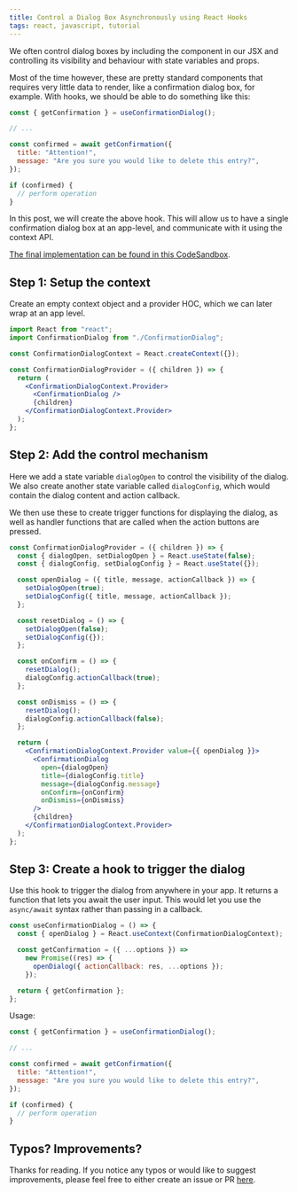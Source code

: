 ```yaml
---
title: Control a Dialog Box Asynchronously using React Hooks
tags: react, javascript, tutorial
---
```


We often control dialog boxes by including the component in our JSX and controlling its visibility and behaviour with state variables and props.

Most of the time however, these are pretty standard components that requires very little data to render, like a confirmation dialog box, for example. With hooks, we should be able to do something like this:

```jsx
const { getConfirmation } = useConfirmationDialog();

// ...

const confirmed = await getConfirmation({
  title: "Attention!",
  message: "Are you sure you would like to delete this entry?",
});

if (confirmed) {
  // perform operation
}
```

In this post, we will create the above hook. This will allow us to have a single confirmation dialog box at an app-level, and communicate with it using the context API.

[The final implementation can be found in this CodeSandbox](https://githubbox.com/metamodal/blob/master/control-a-dialog-box-asynchronously-using-react-hooks/example/final).

## Step 1: Setup the context

Create an empty context object and a provider HOC, which we can later wrap at an app level.

```jsx
import React from "react";
import ConfirmationDialog from "./ConfirmationDialog";

const ConfirmationDialogContext = React.createContext({});

const ConfirmationDialogProvider = ({ children }) => {
  return (
    <ConfirmationDialogContext.Provider>
      <ConfirmationDialog />
      {children}
    </ConfirmationDialogContext.Provider>
  );
};
```

## Step 2: Add the control mechanism

Here we add a state variable `dialogOpen` to control the visibility of the dialog. We also create another state variable called `dialogConfig`, which would contain the dialog content and action callback.

We then use these to create trigger functions for displaying the dialog, as well as handler functions that are called when the action buttons are pressed.

```jsx
const ConfirmationDialogProvider = ({ children }) => {
  const { dialogOpen, setDialogOpen } = React.useState(false);
  const { dialogConfig, setDialogConfig } = React.useState({});

  const openDialog = ({ title, message, actionCallback }) => {
    setDialogOpen(true);
    setDialogConfig({ title, message, actionCallback });
  };

  const resetDialog = () => {
    setDialogOpen(false);
    setDialogConfig({});
  };

  const onConfirm = () => {
    resetDialog();
    dialogConfig.actionCallback(true);
  };

  const onDismiss = () => {
    resetDialog();
    dialogConfig.actionCallback(false);
  };

  return (
    <ConfirmationDialogContext.Provider value={{ openDialog }}>
      <ConfirmationDialog
        open={dialogOpen}
        title={dialogConfig.title}
        message={dialogConfig.message}
        onConfirm={onConfirm}
        onDismiss={onDismiss}
      />
      {children}
    </ConfirmationDialogContext.Provider>
  );
};
```

## Step 3: Create a hook to trigger the dialog

Use this hook to trigger the dialog from anywhere in your app. It returns a function that lets you await the user input. This would let you use the `async/await` syntax rather than passing in a callback.

```jsx
const useConfirmationDialog = () => {
  const { openDialog } = React.useContext(ConfirmationDialogContext);

  const getConfirmation = ({ ...options }) =>
    new Promise((res) => {
      openDialog({ actionCallback: res, ...options });
    });

  return { getConfirmation };
};
```

Usage:

```jsx
const { getConfirmation } = useConfirmationDialog();

// ...

const confirmed = await getConfirmation({
  title: "Attention!",
  message: "Are you sure you would like to delete this entry?",
});

if (confirmed) {
  // perform operation
}
```

## Typos? Improvements?
Thanks for reading. If you notice any typos or would like to suggest improvements, please feel free to either create an issue or PR [here]().
